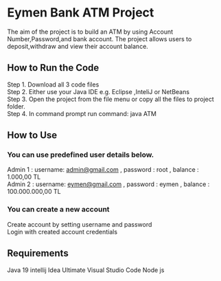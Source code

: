 # Eymen Bank ATM Project
The aim of the project is to build an ATM by using Account Number,Password,and bank account.
The project allows users to deposit,withdraw and view their account balance.

## How to Run the Code
Step 1. Download all 3 code files\
Step 2. Either use your Java IDE e.g. Eclipse ,InteliJ or NetBeans\
Step 3. Open the project from the file menu or copy all the files to project folder.\
Step 4. In command prompt run command: java ATM

## How to Use

### You can use predefined user details below.
Admin 1 : username: admin@gmail.com , password : root , balance : 1.000,00 TL\
Admin 2 : username: eymen@gmail.com , password : eymen , balance : 100.000.000,00 TL

### You can create a new account
Create account by setting username and password\
Login with created account credentials


## Requirements
Java 19
intellij Idea Ultimate
Visual Studio Code
Node js


